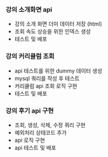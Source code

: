 ### 강의 소개화면 api
- 강의 소개 화면 더미 데이터 저장 (html)
- 조회 속도 상승을 위한 인덱스 생성
- 테스트 및 배포

### 강의 커리큘럼 조회
- api 테스트를 위한 dummy 데이터 생성
- mysql 쿼리를 작성 후 테스트
- 커리큘럼 api 조회 로직 구현
- 테스트 및 배포


### 강의 후기 api 구현
- 조회, 생성, 삭제, 수정 쿼리 구현
- 예외처리 상태코드 추가
- api 로직 구현
- api 테스트 및 배포
